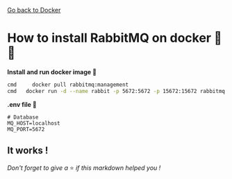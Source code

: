 [Go back to Docker](https://github.com/fabien-renaud/notes/blob/master/docker)

# How to install RabbitMQ on docker 🔨🐳

**Install and run docker image 🐳**
```sh
cmd		docker pull rabbitmq:management
cmd   docker run -d --name rabbit -p 5672:5672 -p 15672:15672 rabbitmq:management
```

**.env file 🌳️**
```dotenv
# Database
MQ_HOST=localhost
MQ_PORT=5672
```

## It works !
*Don't forget to give a* ⭐️ *if this markdown helped you !*
